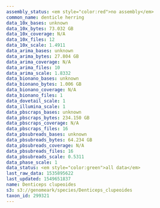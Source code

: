 ```yaml
---
assembly_status: <em style="color:red">no assembly</em>
common_name: denticle herring
data_10x_bases: unknown
data_10x_bytes: 73.032 GB
data_10x_coverage: N/A
data_10x_files: 12
data_10x_scale: 1.4911
data_arima_bases: unknown
data_arima_bytes: 27.804 GB
data_arima_coverage: N/A
data_arima_files: 10
data_arima_scale: 1.8332
data_bionano_bases: unknown
data_bionano_bytes: 1.006 GB
data_bionano_coverage: N/A
data_bionano_files: 1
data_dovetail_scale: 1
data_illumina_scale: 1
data_pbscraps_bases: unknown
data_pbscraps_bytes: 234.150 GB
data_pbscraps_coverage: N/A
data_pbscraps_files: 16
data_pbsubreads_bases: unknown
data_pbsubreads_bytes: 64.234 GB
data_pbsubreads_coverage: N/A
data_pbsubreads_files: 16
data_pbsubreads_scale: 0.5311
data_phase_scale: 1
data_status: <em style="color:green">all data</em>
last_raw_data: 1535895622
last_updated: 1549651837
name: Denticeps clupeoides
s3: s3://genomeark/species/Denticeps_clupeoides
taxon_id: 299321
---
```

